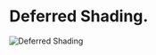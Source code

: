 ﻿# Deferred Shading.
![Deferred Shading](https://github.com/bitzhuwei/CSharpGL/blob/master/Demos/DeferredShading/DeferredShading.png?raw=true)
